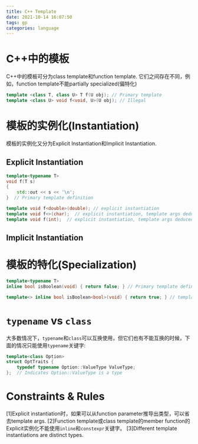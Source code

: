 ```yaml
---
title: C++ Template
date: 2021-10-14 16:07:50
tags: gp
categories: language
---
```


# C++中的模板

C++中的模板可分为class template和function template. 它们之间存在不同，例如，function template不能partially specialized(偏特化)

<!--more-->

```cpp
template <class T, class U> T f(U obj); // Primary template
template <class U> void f<void, U>(U obj); // Illegal
```

# 模板的实例化(Instantiation)

模板的实例化又分为Explicit Instantiation和Implicit Instantiation.

## Explicit Instantiation

```cpp
template<typename T>
void f(T s)
{
    std::out << s << '\n';
}  // Primary template definition

template void f<double>(double); // explicit instantiation
template void f<>(char);  // explicit instantiation, template args deduced
template void f(int);  // explicit instantiation, template args deduced
```

## Implicit Instantiation

# 模板的特化(Specialization)

```cpp
template<typename T>
inline bool isBoolean(void) { return false; } // Primary template definition

template<> inline bool isBoolean<bool>(void) { return true; } // template specialization
```

# `typename` vs `class`

大多数情况下，`typename`和`class`可以互换使用，但它们也有不能互换的时候，下面的情况只能使用`typename`关键字:

```cpp
template<class Option>
struct OptTraits {
    typedef typename Option::ValueType ValueType;
};  // Indicates Option::ValueType is a type
```

# Constraints & Rules

[1]Explicit instantiation时，如果可以从function parameter推导出类型，可以省去template args.
[2]Function template或class template的member function的Explicit实例化不能使用`inline`和`constexpr`关键字。
[3]Different template instantiations are distinct types.

